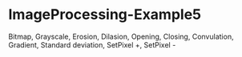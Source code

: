 # ImageProcessing-Example5
 Bitmap, Grayscale, Erosion, Dilasion, Opening, Closing,  Convulation, Gradient, Standard deviation, SetPixel +, SetPixel -
